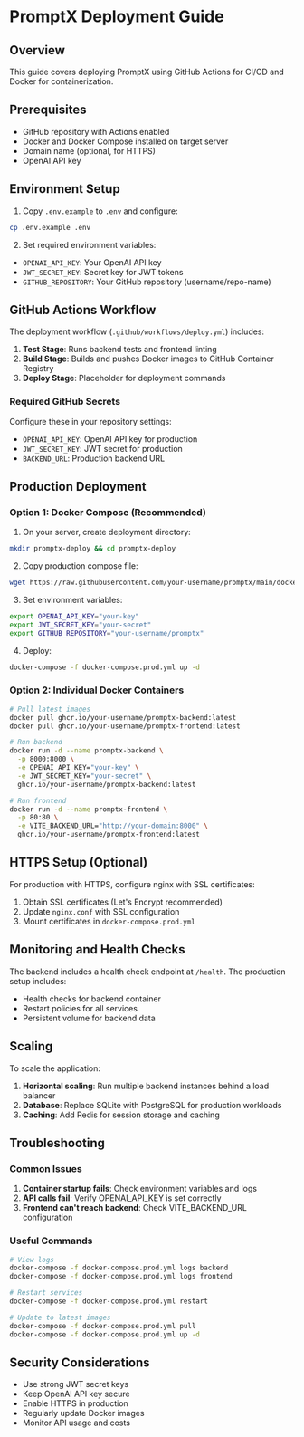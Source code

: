 # PromptX Deployment Guide

## Overview

This guide covers deploying PromptX using GitHub Actions for CI/CD and Docker for containerization.

## Prerequisites

- GitHub repository with Actions enabled
- Docker and Docker Compose installed on target server
- Domain name (optional, for HTTPS)
- OpenAI API key

## Environment Setup

1. Copy `.env.example` to `.env` and configure:
```bash
cp .env.example .env
```

2. Set required environment variables:
- `OPENAI_API_KEY`: Your OpenAI API key
- `JWT_SECRET_KEY`: Secret key for JWT tokens
- `GITHUB_REPOSITORY`: Your GitHub repository (username/repo-name)

## GitHub Actions Workflow

The deployment workflow (`.github/workflows/deploy.yml`) includes:

1. **Test Stage**: Runs backend tests and frontend linting
2. **Build Stage**: Builds and pushes Docker images to GitHub Container Registry
3. **Deploy Stage**: Placeholder for deployment commands

### Required GitHub Secrets

Configure these in your repository settings:

- `OPENAI_API_KEY`: OpenAI API key for production
- `JWT_SECRET_KEY`: JWT secret for production
- `BACKEND_URL`: Production backend URL

## Production Deployment

### Option 1: Docker Compose (Recommended)

1. On your server, create deployment directory:
```bash
mkdir promptx-deploy && cd promptx-deploy
```

2. Copy production compose file:
```bash
wget https://raw.githubusercontent.com/your-username/promptx/main/docker-compose.prod.yml
```

3. Set environment variables:
```bash
export OPENAI_API_KEY="your-key"
export JWT_SECRET_KEY="your-secret"
export GITHUB_REPOSITORY="your-username/promptx"
```

4. Deploy:
```bash
docker-compose -f docker-compose.prod.yml up -d
```

### Option 2: Individual Docker Containers

```bash
# Pull latest images
docker pull ghcr.io/your-username/promptx-backend:latest
docker pull ghcr.io/your-username/promptx-frontend:latest

# Run backend
docker run -d --name promptx-backend \
  -p 8000:8000 \
  -e OPENAI_API_KEY="your-key" \
  -e JWT_SECRET_KEY="your-secret" \
  ghcr.io/your-username/promptx-backend:latest

# Run frontend
docker run -d --name promptx-frontend \
  -p 80:80 \
  -e VITE_BACKEND_URL="http://your-domain:8000" \
  ghcr.io/your-username/promptx-frontend:latest
```

## HTTPS Setup (Optional)

For production with HTTPS, configure nginx with SSL certificates:

1. Obtain SSL certificates (Let's Encrypt recommended)
2. Update `nginx.conf` with SSL configuration
3. Mount certificates in `docker-compose.prod.yml`

## Monitoring and Health Checks

The backend includes a health check endpoint at `/health`. The production setup includes:

- Health checks for backend container
- Restart policies for all services
- Persistent volume for backend data

## Scaling

To scale the application:

1. **Horizontal scaling**: Run multiple backend instances behind a load balancer
2. **Database**: Replace SQLite with PostgreSQL for production workloads
3. **Caching**: Add Redis for session storage and caching

## Troubleshooting

### Common Issues

1. **Container startup fails**: Check environment variables and logs
2. **API calls fail**: Verify OPENAI_API_KEY is set correctly
3. **Frontend can't reach backend**: Check VITE_BACKEND_URL configuration

### Useful Commands

```bash
# View logs
docker-compose -f docker-compose.prod.yml logs backend
docker-compose -f docker-compose.prod.yml logs frontend

# Restart services
docker-compose -f docker-compose.prod.yml restart

# Update to latest images
docker-compose -f docker-compose.prod.yml pull
docker-compose -f docker-compose.prod.yml up -d
```

## Security Considerations

- Use strong JWT secret keys
- Keep OpenAI API key secure
- Enable HTTPS in production
- Regularly update Docker images
- Monitor API usage and costs